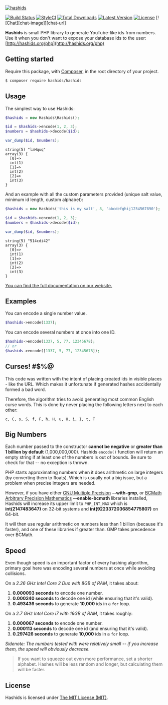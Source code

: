 [![hashids](http://hashids.org/public/img/hashids.gif "Hashids")](http://hashids.org/)

[![Build Status](https://img.shields.io/travis/ivanakimov/hashids.php/master.svg?style=flat)](https://travis-ci.org/ivanakimov/hashids.php)
[![StyleCI](https://styleci.io/repos/4026744/shield?style=flat)](https://styleci.io/repos/4026744)
[![Total Downloads](https://img.shields.io/packagist/dm/hashids/hashids.svg?style=flat)](https://github.com/hashids/hashids)
[![Latest Version](https://img.shields.io/packagist/v/hashids/hashids.svg?style=flat)](https://github.com/ivanakimov/hashids.php/releases)
[![License](https://img.shields.io/packagist/l/hashids/hashids.svg?style=flat)](https://packagist.org/packages/hashids/hashids)
[![Chat][chat-image]][chat-url]

**Hashids** is small PHP library to generate YouTube-like ids from numbers. Use it when you don't want to expose your database ids to the user: [http://hashids.org/php](http://hashids.org/php)

## Getting started

Require this package, with [Composer](https://getcomposer.org), in the root directory of your project.

```bash
$ composer require hashids/hashids
```

## Usage

The simplest way to use Hashids:

```php
$hashids = new Hashids\Hashids();

$id = $hashids->encode(1, 2, 3);
$numbers = $hashids->decode($id);

var_dump($id, $numbers);
```

```
string(5) "laHquq"
array(3) {
  [0]=>
  int(1)
  [1]=>
  int(2)
  [2]=>
  int(3)
}
```

And an example with all the custom parameters provided (unique salt value, minimum id length, custom alphabet):

```php
$hashids = new Hashids('this is my salt', 8, 'abcdefghij1234567890');

$id = $hashids->encode(1, 2, 3);
$numbers = $hashids->decode($id);

var_dump($id, $numbers);
```

```
string(5) "514cdi42"
array(3) {
  [0]=>
  int(1)
  [1]=>
  int(2)
  [2]=>
  int(3)
}
```

[You can find the full documentation on our website.](http://hashids.org)

## Examples

You can encode a single number value.

```php
$hashids->encode(1337);
```

You can encode several numbers at once into one ID.

```php
$hashids->encode(1337, 5, 77, 12345678);
// or
$hashids->encode([1337, 5, 77, 12345678]);
```

## Curses! #$%@

This code was written with the intent of placing created ids in visible places - like the URL. Which makes it unfortunate if generated hashes accidentally formed a bad word.

Therefore, the algorithm tries to avoid generating most common English curse words. This is done by never placing the following letters next to each other:

```
c, C, s, S, f, F, h, H, u, U, i, I, t, T
```

## Big Numbers

Each number passed to the constructor **cannot be negative** or **greater than 1 billion by default** (1,000,000,000). Hashids `encode()` function will return an empty string if at least one of the numbers is out of bounds. Be sure to check for that -- no exception is thrown.

PHP starts approximating numbers when it does arithmetic on large integers (by converting them to floats). Which is usually not a big issue, but a problem when precise integers are needed.

However, if you have either [GNU Multiple Precision](https://secure.php.net/manual/en/book.gmp.php) **--with-gmp**, or [BCMath Arbitrary Precision Mathematics](https://secure.php.net/manual/en/book.bc.php) **--enable-bcmath** libraries installed, Hashids will increase its upper limit to `PHP_INT_MAX` which is **int(2147483647)** on 32-bit systems and **int(9223372036854775807)** on 64-bit.

It will then use regular arithmetic on numbers less than 1 billion (because it's faster), and one of these libraries if greater than. GMP takes precedence over BCMath.

## Speed

Even though speed is an important factor of every hashing algorithm, primary goal here was encoding several numbers at once while avoiding collisions.

On a *2.26 GHz Intel Core 2 Duo with 8GB of RAM*, it takes about:

1. **0.000093 seconds** to encode one number.
2. **0.000240 seconds** to decode one id (while ensuring that it's valid).
3. **0.493436 seconds** to generate **10,000** ids in a `for` loop.

On a *2.7 GHz Intel Core i7 with 16GB of RAM*, it takes roughly:

1. **0.000067 seconds** to encode one number.
2. **0.000113 seconds** to decode one id (and ensuring that it's valid).
3. **0.297426 seconds** to generate **10,000** ids in a `for` loop.

*Sidenote: The numbers tested with were relatively small -- if you increase them, the speed will obviously decrease.*

> If you want to squeeze out even more performance, set a shorter alphabet. Hashes will be less random and longer, but calculating them will be faster.

## License

Hashids is licensed under [The MIT License (MIT)](LICENSE).
